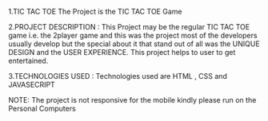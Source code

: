 1.TIC TAC TOE 
The Project is the TIC TAC TOE Game 

2.PROJECT DESCRIPTION :
This Project may be the regular TIC TAC TOE game i.e. the 2player game and this was the project most of the developers usually develop but the special about it that stand out of all was the UNIQUE DESIGN and the USER EXPERIENCE.
This project helps to user to get entertained.

3.TECHNOLOGIES USED :
Technologies used are HTML , CSS and JAVASECRIPT

NOTE: 
The project is not responsive for the mobile kindly please run on the Personal Computers 
